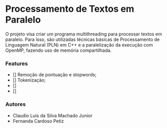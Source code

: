 #  Processamento de Textos em Paralelo

 O projeto visa criar um programa multithreading para processar textos em paralelo. Para isso, são utilizadas técnicas básicas de Processamento de Linguagem Natural (PLN) em C++ e a paralelização da execução com OpenMP, fazendo uso de memória compartilhada.

 ### Features

- [] Remoção de pontuação e stopwords;
- [] Tokenização;
- [] 
- [] 

 ### Autores

 - Claudio Luis da Silva Machado Junior
 - Fernanda Cardoso Petiz